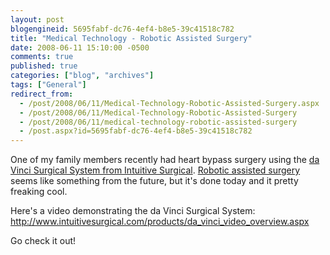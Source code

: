 ```yaml
---
layout: post
blogengineid: 5695fabf-dc76-4ef4-b8e5-39c41518c782
title: "Medical Technology - Robotic Assisted Surgery"
date: 2008-06-11 15:10:00 -0500
comments: true
published: true
categories: ["blog", "archives"]
tags: ["General"]
redirect_from: 
  - /post/2008/06/11/Medical-Technology-Robotic-Assisted-Surgery.aspx
  - /post/2008/06/11/Medical-Technology-Robotic-Assisted-Surgery
  - /post/2008/06/11/medical-technology-robotic-assisted-surgery
  - /post.aspx?id=5695fabf-dc76-4ef4-b8e5-39c41518c782
---
```

<!-- more -->

One of my family members recently had heart bypass surgery using the <a href="http://www.intuitivesurgical.com/products/da_vinci_video_overview.aspx">da Vinci Surgical System from Intuitive Surgical</a>. <a href="http://en.wikipedia.org/wiki/Robotic_surgery">Robotic assisted surgery</a> seems like something from the future, but it's done today and it pretty freaking cool.

Here's a video demonstrating the da Vinci Surgical System: <a href="http://www.intuitivesurgical.com/products/da_vinci_video_overview.aspx">http://www.intuitivesurgical.com/products/da_vinci_video_overview.aspx</a>

Go check it out!
